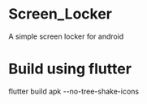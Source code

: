 # Screen_Locker
A simple screen locker for android

# Build using flutter 
flutter build apk --no-tree-shake-icons
